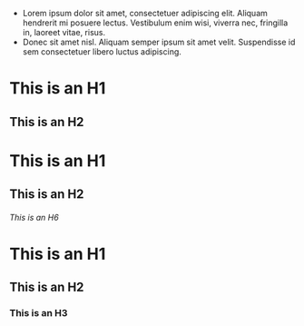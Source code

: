 *   Lorem ipsum dolor sit amet, consectetuer adipiscing elit.
    Aliquam hendrerit mi posuere lectus. Vestibulum enim wisi,
    viverra nec, fringilla in, laoreet vitae, risus.
*   Donec sit amet nisl. Aliquam semper ipsum sit amet velit.
    Suspendisse id sem consectetuer libero luctus adipiscing.

This is an H1
=============

This is an H2
-------------
# This is an H1

## This is an H2

###### This is an H6

# This is an H1 #

## This is an H2 ##

### This is an H3 ######
